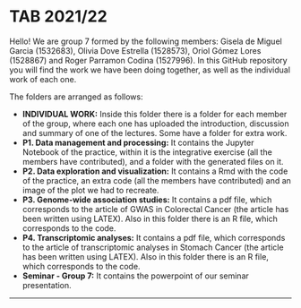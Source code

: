 # TAB 2021/22

Hello! We are group 7 formed by the following members: Gisela de Miguel Garcia (1532683), Olivia Dove Estrella (1528573), Oriol Gómez Lores (1528867) and Roger Parramon Codina (1527996). In this GitHub repository you will find the work we have been doing together, as well as the individual work of each one. 

The folders are arranged as follows: 
- **INDIVIDUAL WORK:** Inside this folder there is a folder for each member of the group, where each one has uploaded the introduction, discussion and summary of one of the lectures. Some have a folder for extra work. 
- **P1. Data management and processing:** It contains the Jupyter Notebook of the practice, within it is the integrative exercise (all the members have contributed), and a folder with the generated files on it. 
- **P2. Data exploration and visualization:** It contains a Rmd with the code of the practice, an extra code (all the members have contributed) and an image of the plot we had to recreate.
- **P3. Genome-wide association studies:** It contains a pdf file, which corresponds to the article of GWAS in Colorectal Cancer (the article has been written using LATEX). Also in this folder there is an R file, which corresponds to the code. 
- **P4. Transcriptomic analyses:** It contains a pdf file, which corresponds to the article of transcriptomic analyses in Stomach Cancer (the article has been written using LATEX). Also in this folder there is an R file, which corresponds to the code.
- **Seminar - Group 7:** It contains the powerpoint of our seminar presentation. 

***
